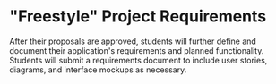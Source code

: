 # "Freestyle" Project Requirements

After their proposals are approved, students will further define and document their application's requirements and planned functionality. Students will submit a requirements document to include user stories, diagrams, and interface mockups as necessary.

